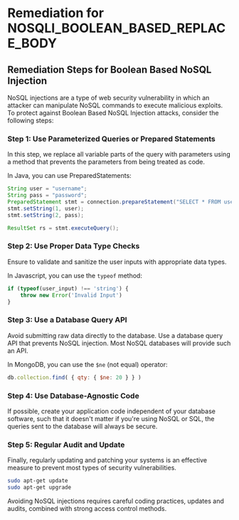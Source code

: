# Remediation for NOSQLI_BOOLEAN_BASED_REPLACE_BODY

## Remediation Steps for Boolean Based NoSQL Injection

NoSQL injections are a type of web security vulnerability in which an attacker can manipulate NoSQL commands to execute malicious exploits. To protect against Boolean Based NoSQL Injection attacks, consider the following steps:

### Step 1: Use Parameterized Queries or Prepared Statements
In this step, we replace all variable parts of the query with parameters using a method that prevents the parameters from being treated as code.

In Java, you can use PreparedStatements:

```java
String user = "username";
String pass = "password";
PreparedStatement stmt = connection.prepareStatement("SELECT * FROM users WHERE user = ? and password = ?");
stmt.setString(1, user);
stmt.setString(2, pass);

ResultSet rs = stmt.executeQuery();
```

### Step 2: Use Proper Data Type Checks

Ensure to validate and sanitize the user inputs with appropriate data types.

In Javascript, you can use the `typeof` method:

```javascript
if (typeof(user_input) !== 'string') {
    throw new Error('Invalid Input')
}
```

### Step 3: Use a Database Query API

Avoid submitting raw data directly to the database. Use a database query API that prevents NoSQL injection. Most NoSQL databases will provide such an API.

In MongoDB, you can use the `$ne` (not equal) operator:

```javascript
db.collection.find( { qty: { $ne: 20 } } )
```

### Step 4: Use Database-Agnostic Code

If possible, create your application code independent of your database software, such that it doesn't matter if you're using NoSQL or SQL, the queries sent to the database will always be secure.

### Step 5: Regular Audit and Update

Finally, regularly updating and patching your systems is an effective measure to prevent most types of security vulnerabilities. 

```bash
sudo apt-get update
sudo apt-get upgrade
```

Avoiding NoSQL injections requires careful coding practices, updates and audits, combined with strong access control methods.